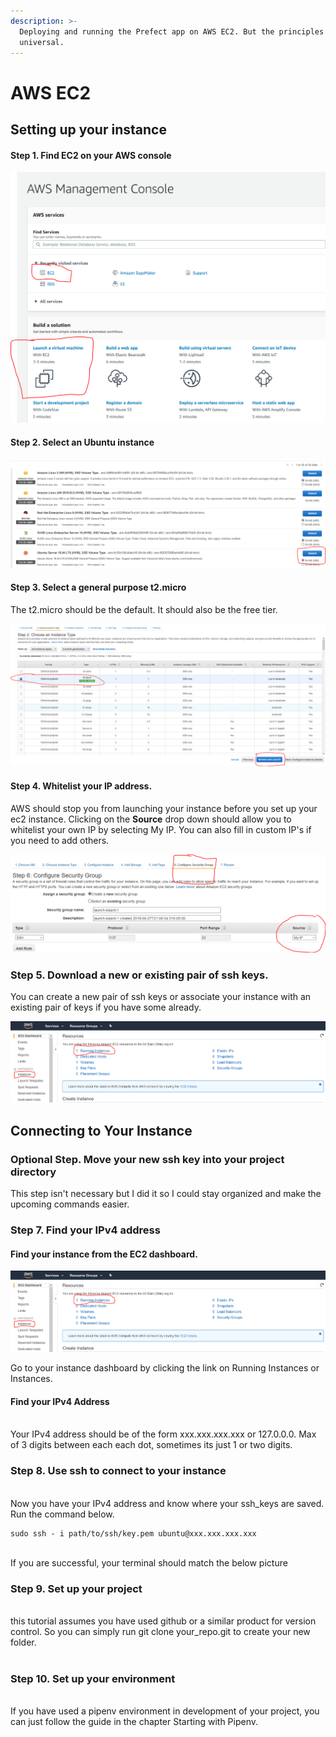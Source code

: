 ```yaml
---
description: >-
  Deploying and running the Prefect app on AWS EC2. But the principles should be
  universal.
---
```


# AWS EC2

## Setting up your instance

#### Step 1. Find EC2 on your AWS console

![](.gitbook/assets/ec2_1.PNG)

#### Step 2. Select an Ubuntu instance

![](.gitbook/assets/ec2_2.PNG)

#### Step 3. Select a general purpose t2.micro

The t2.micro should be the default. It should also be the free tier.

![](.gitbook/assets/ec2_3.PNG)

#### Step 4. Whitelist your IP address.

AWS should stop you from launching your instance before you set up your ec2 instance. Clicking on the **Source** drop down should allow you to whitelist your own IP by selecting My IP. You can also fill in custom IP's if you need to add others. 

![](.gitbook/assets/ec2_4.PNG)

### Step 5. Download a new or existing pair of ssh keys.

You can create a new pair of ssh keys or associate your instance with an existing pair of keys if you have some already.

![](.gitbook/assets/ec2_55.PNG)

## Connecting to Your Instance

### Optional Step. Move your new ssh key into your project directory

This step isn't necessary but I did it so I could stay organized and make the upcoming commands easier. 

### Step 7. Find your IPv4 address

#### Find your instance from the EC2 dashboard.

![](.gitbook/assets/ec2_55%20%281%29.PNG)

Go to your instance dashboard by clicking the link on Running Instances or Instances.  


#### Find your IPv4 Address

  
‌  
Your IPv4 address should be of the form xxx.xxx.xxx.xxx or 127.0.0.0. Max of 3 digits between each each dot, sometimes its just 1 or two digits.  


### Step 8. Use ssh to connect to your instance

  
‌  
Now you have your IPv4 address and know where your ssh\_keys are saved. Run the command below.  


```text
sudo ssh - i path/to/ssh/key.pem ubuntu@xxx.xxx.xxx.xxx
```

  
‌  
If you are successful, your terminal should match the below picture

### Step 9. Set up your project

  
‌  
this tutorial assumes you have used github or a similar product for version control. So you can simply run git clone your\_repo.git to create your new folder.  
‌  


### Step 10. Set up your environment

  
‌  
If you have used a pipenv environment in development of your project, you can just follow the guide in the chapter Starting with Pipenv.

